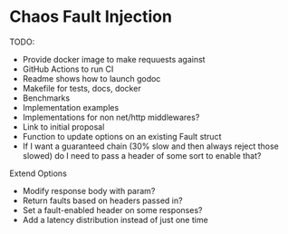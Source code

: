 # Chaos Fault Injection

TODO:

- Provide docker image to make requuests against
- GitHub Actions to run CI
- Readme shows how to launch godoc
- Makefile for tests, docs, docker
- Benchmarks
- Implementation examples
- Implementations for non net/http middlewares?
- Link to initial proposal
- Function to update options on an existing Fault struct
- If I want a guaranteed chain (30% slow and then always reject those slowed) do I need to pass a header of some sort to enable that?

Extend Options

- Modify response body with param?
- Return faults based on headers passed in?
- Set a fault-enabled header on some responses?
- Add a latency distribution instead of just one time
